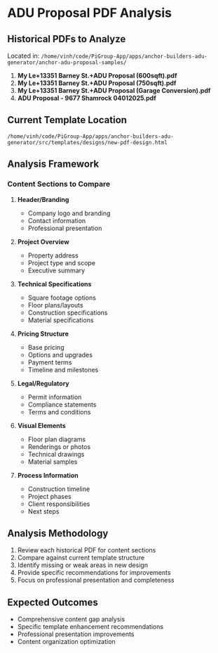 # ADU Proposal PDF Analysis

## Historical PDFs to Analyze
Located in: `/home/vinh/code/PiGroup-App/apps/anchor-builders-adu-generator/anchor-adu-proposal-samples/`

1. **My Le+13351 Barney St.+ADU Proposal (600sqft).pdf**
2. **My Le+13351 Barney St.+ADU Proposal (750sqft).pdf**
3. **My Le+13351 Barney St.+ADU Proposal (Garage Conversion).pdf**
4. **ADU Proposal - 9677 Shamrock 04012025.pdf**

## Current Template Location
`/home/vinh/code/PiGroup-App/apps/anchor-builders-adu-generator/src/templates/designs/new-pdf-design.html`

## Analysis Framework

### Content Sections to Compare
1. **Header/Branding**
   - Company logo and branding
   - Contact information
   - Professional presentation

2. **Project Overview**
   - Property address
   - Project type and scope
   - Executive summary

3. **Technical Specifications**
   - Square footage options
   - Floor plans/layouts
   - Construction specifications
   - Material specifications

4. **Pricing Structure**
   - Base pricing
   - Options and upgrades
   - Payment terms
   - Timeline and milestones

5. **Legal/Regulatory**
   - Permit information
   - Compliance statements
   - Terms and conditions

6. **Visual Elements**
   - Floor plan diagrams
   - Renderings or photos
   - Technical drawings
   - Material samples

7. **Process Information**
   - Construction timeline
   - Project phases
   - Client responsibilities
   - Next steps

## Analysis Methodology
1. Review each historical PDF for content sections
2. Compare against current template structure
3. Identify missing or weak areas in new design
4. Provide specific recommendations for improvements
5. Focus on professional presentation and completeness

## Expected Outcomes
- Comprehensive content gap analysis
- Specific template enhancement recommendations
- Professional presentation improvements
- Content organization optimization